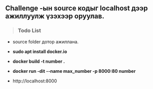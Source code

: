  ## Challenge -ын source кодыг localhost дээр ажиллуулж үзэхээр оруулав.

>###  Todo List
 - source folder дотор ажиллана.
-  **sudo apt install docker.io**

- **docker build -t number .**

- **docker run -dit --name max_number -p 8000:80 number**

- http://localhost:8000



